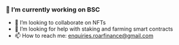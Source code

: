 ### 🔭 I’m currently working on BSC
- 👯 I’m looking to collaborate on NFTs
- 🤔 I’m looking for help with staking and farming smart contracts
- 📫 How to reach me: enquiries.roarfinance@gmail.com

<!--
**RoarFinance/RoarFinance** is a ✨ _special_ ✨ repository because its `README.md` (this file) appears on your GitHub profile.

Here are some ideas to get you started:

- 🔭 I’m currently working on BSC
- 🌱 I’m currently learning ...
- 👯 I’m looking to collaborate on NFTs
- 🤔 I’m looking for help with staking contract
- 💬 Ask me about ...
- 📫 How to reach me: enquiries.roarfinance@gmail.com
- 😄 Pronouns: ...
- ⚡ Fun fact: ...
-->
